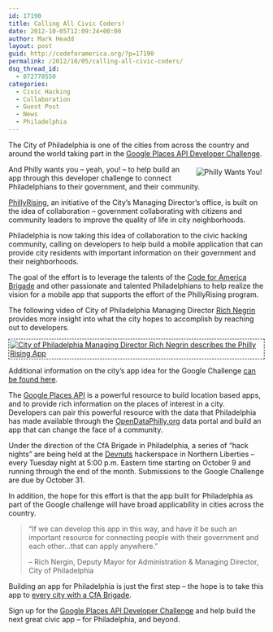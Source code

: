 ```yaml
---
id: 17190
title: Calling All Civic Coders!
date: 2012-10-05T12:09:24+00:00
author: Mark Headd
layout: post
guid: http://codeforamerica.org/?p=17190
permalink: /2012/10/05/calling-all-civic-coders/
dsq_thread_id:
  - 872770550
categories:
  - Civic Hacking
  - Collaboration
  - Guest Post
  - News
  - Philadelphia
---
```

The City of Philadelphia is one of the cities from across the country and around the world taking part in the [Google Places API Developer Challenge](https://developers.google.com/places/challenge/).

<img style="float: right; padding: 5px; margin-left: 10px;" src="http://codeforamerica.org/wp-content/uploads/2012/10/iwantyou.jpeg" alt="Philly Wants You!" />

And Philly wants you &#8211; yeah, you! &#8211; to help build an app through this developer challenge to connect Philadelphians to their government, and their community.

[PhillyRising](http://www.phila.gov/mdo/phillyrising/), an initiative of the City&#8217;s Managing Director&#8217;s office, is built on the idea of collaboration &#8211; government collaborating with citizens and community leaders to improve the quality of life in city neighborhoods.

Philadelphia is now taking this idea of collaboration to the civic hacking community, calling on developers to help build a mobile application that can provide city residents with important information on their government and their neighborhoods.

The goal of the effort is to leverage the talents of the [Code for America Brigade](http://brigade.codeforamerica.org/) and other passionate and talented Philadelphians to help realize the vision for a mobile app that supports the effort of the PhillyRising program.

The following video of City of Philadelphia Managing Director [Rich Negrin](https://twitter.com/RichNegrin) provides more insight into what the city hopes to accomplish by reaching out to developers.

[<img class="aligncenter size-full wp-image-17231" style="padding: 2px; border: 1px dashed black;" src="http://codeforamerica.org/wp-content/uploads/2012/10/philly-rising.png" alt="City of Philadelphia Managing Director Rich Negrin describes the Philly Rising App" />](http://www.youtube.com/watch?v=IQA5chxwJIc)

Additional information on the city&#8217;s app idea for the Google Challenge [can be found here](https://gist.github.com/3839996).

The [Google Places API](https://developers.google.com/places/documentation/) is a powerful resource to build location based apps, and to provide rich information on the places of interest in a city. Developers can pair this powerful resource with the data that Philadelphia has made available through the [OpenDataPhilly.org](http://opendataphilly.org/) data portal and build an app that can change the face of a community.

Under the direction of the CfA Brigade in Philadelphia, a series of &#8220;hack nights&#8221; are being held at the [Devnuts](http://devnuts.com/) hackerspace in Northern Liberties &#8211; every Tuesday night at 5:00 p.m. Eastern time starting on October 9 and running through the end of the month. Submissions to the Google Challenge are due by October 31.

In addition, the hope for this effort is that the app built for Philadelphia as part of the Google challenge will have broad applicability in cities across the country.

> &#8220;If we can develop this app in this way, and have it be such an important resource for connecting people with their government and each other&#8230;that can apply anywhere.&#8221;
> 
> &#8211; Rich Nergin, Deputy Mayor for Administration & Managing Director, City of Philadelphia

Building an app for Philadelphia is just the first step &#8211; the hope is to take this app to [every city with a CfA Brigade](http://codeforamerica.org/2012/10/03/race-for-reuse/).

Sign up for the [Google Places API Developer Challenge](https://developers.google.com/places/challenge/) and help build the next great civic app &#8211; for Philadelphia, and beyond.